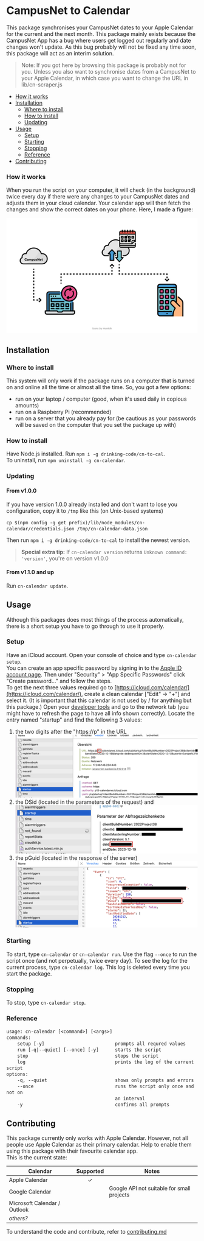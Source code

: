 # CampusNet to Calendar

This package synchronises your CampusNet dates to your Apple Calendar for the current and the next month. This package mainly exists because the CampusNet App has a bug where users get logged out regularly and date changes won't update. As this bug probably will not be fixed any time soon, this package will act as an interim solution.

> Note: If you got here by browsing this package is probably not for you. Unless you also want to synchronise dates from a CampusNet to your Apple Calendar, in which case you want to change the URL in lib/cn-scraper.js

- [How it works](#how-it-works)
- [Installation](#installation)
  - [Where to install](#where-to-install)
  - [How to install](#how-to-install)
  - [Updating](#updating)
- [Usage](#usage)
  - [Setup](#setup)
  - [Starting](#starting)
  - [Stopping](#stopping)
  - [Reference](#reference)
- [Contributing](#contributing)

### How it works
When you run the script on your computer, it will check (in the background) twice every day if there were any changes to your CampusNet dates and adjusts them in your cloud calendar. Your calendar app will then fetch the changes and show the correct dates on your phone. Here, I made a figure:  

![Figure 1](img/figure1.svg)

## Installation
### Where to install
This system will only work if the package runs on a computer that is turned on and online all the time or almost all the time. So, you got a few options:
- run on your laptop / computer (good, when it's used daily in copious amounts)
- run on a Raspberry Pi (recommended)
- run on a server that you already pay for (be cautious as your passwords will be saved on the computer that you set the package up with)

### How to install
Have Node.js installed. Run `npm i -g drinking-code/cn-to-cal`.  
To uninstall, run `npm uninstall -g cn-calendar`.

### Updating
#### From v1.0.0
If you have version 1.0.0 already installed and don't want to lose you configuration, copy it to `/tmp` like this (on Unix-based systems)
```shell
cp $(npm config -g get prefix)/lib/node_modules/cn-calendar/credentials.json /tmp/cn-calendar-data.json
```
Then run `npm i -g drinking-code/cn-to-cal` to install the newest version.

> **Special extra tip:** If `cn-calendar version` returns `Unknown command: 'version'`, you're on version v1.0.0

#### From v1.1.0 and up
Run `cn-calendar update`.

## Usage
Although this packages does most things of the process automatically, there is a short setup you have to go through to use it properly.
### Setup
Have an iCloud account. Open your console of choice and type `cn-calendar setup`.  
You can create an app specific password by signing in to the [Apple ID account page](https://appleid.apple.com/account/manage). Then under "Security" > "App Specific Passwords" click "Create password..." and follow the steps.  
To get the next three values required go to [https://icloud.com/calendar/](https://icloud.com/calendar/), create a clean calendar ["Edit" -> "+"] and select it. (It is important that this calendar is not used by / for anything but this package.) Open your [developer tools](https://www.stramaxon.com/2013/10/developer-tools-in-browser.html) and go to the network tab (you might have to refresh the page to have all info shown correctly). Locate the entry named "startup" and find the following 3 values:  
1. the two digits after the "https://p" in the URL
   ![Screenshot 1](img/screenshot1.jpg)
2. the DSid (located in the parameters of the request) and
   ![Screenshot 2](img/screenshot2.jpg)
3. the pGuid (located in the response of the server)
   ![Screenshot 3](img/screenshot3.jpg)
### Starting
To start, type `cn-calendar` or `cn-calendar run`.
Use the flag `--once` to run the script once (and not perpetually, twice every day). To see the log for the current process, type `cn-calendar log`. This log is deleted every time you start the package.
### Stopping
To stop, type `cn-calendar stop`.
### Reference
```
usage: cn-calendar [<command>] [<args>]
commands:
    setup [-y]                          prompts all requred values
    run [-q|--quiet] [--once] [-y]      starts the script
    stop                                stops the script
    log                                 prints the log of the current script
options:
    -q, --quiet                         shows only prompts and errors
    --once                              runs the script only once and not on
                                        an interval
    -y                                  confirms all prompts
```

## Contributing
This package currently only works with Apple Calendar. However, not all people use Apple Calendar as their primary calendar. Help to enable them using this package with their favourite calendar app.  
This is the current state:

| Calendar | Supported | Notes |
|---|:---:|---|
| Apple Calendar | ✓ |  |
| Google Calendar |  | Google API not suitable for small projects |
| Microsoft Calendar / Outlook |  |  |
| _others?_ |  |  |

To understand the code and contribute, refer to [contributing.md](contributing.md)
